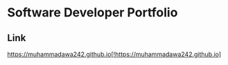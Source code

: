 # Software Developer Portfolio 

## Link
https://muhammadawa242.github.io[!https://muhammadawa242.github.io]
